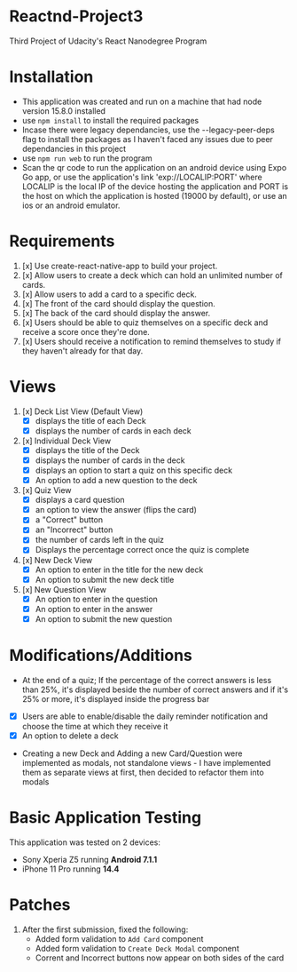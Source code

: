 # Reactnd-Project3
Third Project of Udacity's React Nanodegree Program

# Installation
- This application was created and run on a machine that had node version 15.8.0 installed
- use `npm install` to install the required packages
- Incase there were legacy dependancies, use the --legacy-peer-deps flag to install the packages as I haven't faced any issues due to peer dependancies in this project
- use `npm run web` to run the program
- Scan the qr code to run the application on an android device using Expo Go app, or use the application's link 'exp://LOCALIP:PORT' where LOCALIP is the local IP of the device hosting the application and PORT is the host on which the application is hosted (19000 by default), or use an ios or an android emulator.

# Requirements
1. [x] Use create-react-native-app to build your project.
2. [x] Allow users to create a deck which can hold an unlimited number of cards.
3. [x] Allow users to add a card to a specific deck.
4. [x] The front of the card should display the question.
5. [x] The back of the card should display the answer.
6. [x] Users should be able to quiz themselves on a specific deck and receive a score once they're done.
7. [x] Users should receive a notification to remind themselves to study if they haven't already for that day.

# Views
1. [x] Deck List View (Default View)
   - [x] displays the title of each Deck
   - [x] displays the number of cards in each deck
2. [x] Individual Deck View
   - [x] displays the title of the Deck
   - [x] displays the number of cards in the deck
   - [x] displays an option to start a quiz on this specific deck
   - [x] An option to add a new question to the deck
3. [x] Quiz View
   - [x] displays a card question
   - [x] an option to view the answer (flips the card)
   - [x] a "Correct" button
   - [x] an "Incorrect" button
   - [x] the number of cards left in the quiz
   - [x] Displays the percentage correct once the quiz is complete
4. [x] New Deck View
   - [x] An option to enter in the title for the new deck
   - [x] An option to submit the new deck title
5. [x] New Question View
   - [x] An option to enter in the question
   - [x] An option to enter in the answer
   - [x] An option to submit the new question

# Modifications/Additions
- At the end of a quiz; If the percentage of the correct answers is less than 25%, it's displayed beside the number of correct answers and if it's 25% or more, it's displayed inside the progress bar
- [x] Users are able to enable/disable the daily reminder notification and choose the time at which they receive it
- [x] An option to delete a deck
- Creating a new Deck and Adding a new Card/Question were implemented as modals, not standalone views - I have implemented them as separate views at first, then decided to refactor them into modals

# Basic Application Testing
This application was tested on 2 devices:
- Sony Xperia Z5 running **Android 7.1.1**
- iPhone 11 Pro running **14.4**

# Patches
1. After the first submission, fixed the following:
   - Added form validation to `Add Card` component
   - Added form validation to `Create Deck Modal` component
   - Corrent and Incorrect buttons now appear on both sides of the card